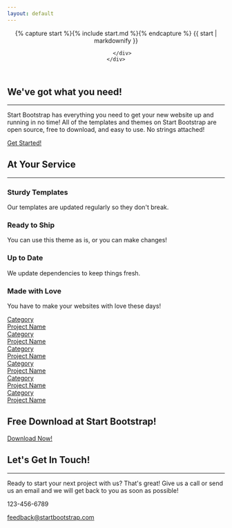 ```yaml
---
layout: default
---
```



<header>
    <div class="header-content">
        <div class="header-content-inner">
            {% capture start %}{% include start.md %}{% endcapture %}
            {{ start | markdownify }}

        </div>
    </div>
</header>

<section class="bg-primary" id="about">
    <div class="container">
        <div class="row">
            <div class="col-lg-8 col-lg-offset-2 text-center">
                <h2 class="section-heading">We've got what you need!</h2>
                <hr class="light">
                <p class="text-faded">Start Bootstrap has everything you need to get your new website up and running in no time! All of the templates and themes on Start Bootstrap are open source, free to download, and easy to use. No strings attached!</p>
                <a href="#services" class="page-scroll btn btn-default btn-xl sr-button">Get Started!</a>
            </div>
        </div>
    </div>
</section>

<section id="services">
    <div class="container">
        <div class="row">
            <div class="col-lg-12 text-center">
                <h2 class="section-heading">At Your Service</h2>
                <hr class="primary">
            </div>
        </div>
    </div>
    <div class="container">
        <div class="row">
            <div class="col-lg-3 col-md-6 text-center">
                <div class="service-box">
                    <i class="fa fa-4x fa-diamond text-primary sr-icons"></i>
                    <h3>Sturdy Templates</h3>
                    <p class="text-muted">Our templates are updated regularly so they don't break.</p>
                </div>
            </div>
            <div class="col-lg-3 col-md-6 text-center">
                <div class="service-box">
                    <i class="fa fa-4x fa-paper-plane text-primary sr-icons"></i>
                    <h3>Ready to Ship</h3>
                    <p class="text-muted">You can use this theme as is, or you can make changes!</p>
                </div>
            </div>
            <div class="col-lg-3 col-md-6 text-center">
                <div class="service-box">
                    <i class="fa fa-4x fa-newspaper-o text-primary sr-icons"></i>
                    <h3>Up to Date</h3>
                    <p class="text-muted">We update dependencies to keep things fresh.</p>
                </div>
            </div>
            <div class="col-lg-3 col-md-6 text-center">
                <div class="service-box">
                    <i class="fa fa-4x fa-heart text-primary sr-icons"></i>
                    <h3>Made with Love</h3>
                    <p class="text-muted">You have to make your websites with love these days!</p>
                </div>
            </div>
        </div>
    </div>
</section>

<section class="no-padding" id="portfolio">
    <div class="container-fluid">
        <div class="row no-gutter popup-gallery">
            <div class="col-lg-4 col-sm-6">
                <a href="img/portfolio/fullsize/1.jpg" class="portfolio-box">
                    <img src="img/portfolio/thumbnails/1.jpg" class="img-responsive" alt="">
                    <div class="portfolio-box-caption">
                        <div class="portfolio-box-caption-content">
                            <div class="project-category text-faded">
                                Category
                            </div>
                            <div class="project-name">
                                Project Name
                            </div>
                        </div>
                    </div>
                </a>
            </div>
            <div class="col-lg-4 col-sm-6">
                <a href="img/portfolio/fullsize/2.jpg" class="portfolio-box">
                    <img src="img/portfolio/thumbnails/2.jpg" class="img-responsive" alt="">
                    <div class="portfolio-box-caption">
                        <div class="portfolio-box-caption-content">
                            <div class="project-category text-faded">
                                Category
                            </div>
                            <div class="project-name">
                                Project Name
                            </div>
                        </div>
                    </div>
                </a>
            </div>
            <div class="col-lg-4 col-sm-6">
                <a href="img/portfolio/fullsize/3.jpg" class="portfolio-box">
                    <img src="img/portfolio/thumbnails/3.jpg" class="img-responsive" alt="">
                    <div class="portfolio-box-caption">
                        <div class="portfolio-box-caption-content">
                            <div class="project-category text-faded">
                                Category
                            </div>
                            <div class="project-name">
                                Project Name
                            </div>
                        </div>
                    </div>
                </a>
            </div>
            <div class="col-lg-4 col-sm-6">
                <a href="img/portfolio/fullsize/4.jpg" class="portfolio-box">
                    <img src="img/portfolio/thumbnails/4.jpg" class="img-responsive" alt="">
                    <div class="portfolio-box-caption">
                        <div class="portfolio-box-caption-content">
                            <div class="project-category text-faded">
                                Category
                            </div>
                            <div class="project-name">
                                Project Name
                            </div>
                        </div>
                    </div>
                </a>
            </div>
            <div class="col-lg-4 col-sm-6">
                <a href="img/portfolio/fullsize/5.jpg" class="portfolio-box">
                    <img src="img/portfolio/thumbnails/5.jpg" class="img-responsive" alt="">
                    <div class="portfolio-box-caption">
                        <div class="portfolio-box-caption-content">
                            <div class="project-category text-faded">
                                Category
                            </div>
                            <div class="project-name">
                                Project Name
                            </div>
                        </div>
                    </div>
                </a>
            </div>
            <div class="col-lg-4 col-sm-6">
                <a href="img/portfolio/fullsize/6.jpg" class="portfolio-box">
                    <img src="img/portfolio/thumbnails/6.jpg" class="img-responsive" alt="">
                    <div class="portfolio-box-caption">
                        <div class="portfolio-box-caption-content">
                            <div class="project-category text-faded">
                                Category
                            </div>
                            <div class="project-name">
                                Project Name
                            </div>
                        </div>
                    </div>
                </a>
            </div>
        </div>
    </div>
</section>

<aside class="bg-dark">
    <div class="container text-center">
        <div class="call-to-action">
            <h2>Free Download at Start Bootstrap!</h2>
            <a href="http://startbootstrap.com/template-overviews/creative/" class="btn btn-default btn-xl sr-button">Download Now!</a>
        </div>
    </div>
</aside>

<section id="contact">
    <div class="container">
        <div class="row">
            <div class="col-lg-8 col-lg-offset-2 text-center">
                <h2 class="section-heading">Let's Get In Touch!</h2>
                <hr class="primary">
                <p>Ready to start your next project with us? That's great! Give us a call or send us an email and we will get back to you as soon as possible!</p>
            </div>
            <div class="col-lg-4 col-lg-offset-2 text-center">
                <i class="fa fa-phone fa-3x sr-contact"></i>
                <p>123-456-6789</p>
            </div>
            <div class="col-lg-4 text-center">
                <i class="fa fa-envelope-o fa-3x sr-contact"></i>
                <p><a href="mailto:your-email@your-domain.com">feedback@startbootstrap.com</a></p>
            </div>
        </div>
    </div>
</section>


